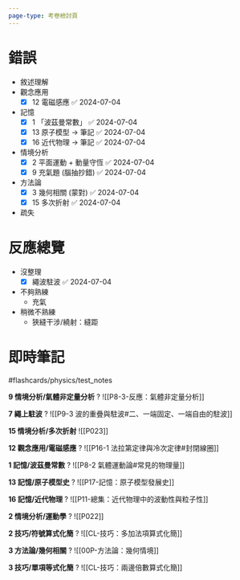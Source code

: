 ```yaml
---
page-type: 考卷檢討頁
---
```

# 錯誤
- 敘述理解
- 觀念應用
	- [x] 12 電磁感應 ✅ 2024-07-04
- 記憶
	- [x] 1 「波茲曼常數」 ✅ 2024-07-04
	- [x] 13 原子模型 -> 筆記 ✅ 2024-07-04
	- [x] 16 近代物理 -> 筆記 ✅ 2024-07-04
- 情境分析
	- [x] 2 平面運動 + 動量守恆 ✅ 2024-07-04
	- [x] 9 充氣題 (腦抽抄錯) ✅ 2024-07-04
- 方法論
	- [x] 3 幾何相關 (蒙對) ✅ 2024-07-04
	- [x] 15 多次折射 ✅ 2024-07-04
- 疏失
# 反應總覽
- 沒整理
	- [x] 繩波駐波 ✅ 2024-07-04
- 不夠熟練
	- 充氣
- 稍微不熟練
	- 狹縫干涉/繞射：縫距

# 即時筆記
#flashcards/physics/test_notes 

**9 情境分析/氣體非定量分析**
?
![[P8-3-反應：氣體非定量分析]]

**7 繩上駐波**
?
![[P9-3 波的重疊與駐波#二、一端固定、一端自由的駐波]]

**15 情境分析/多次折射**
![[P023]]

**12 觀念應用/電磁感應**
?
![[P16-1 法拉第定律與冷次定律#封閉線圈]]

**1 記憶/波茲曼常數**
?
![[P8-2 氣體運動論#常見的物理量]]
<!--SR:!2024-07-09,1,130-->

**13 記憶/原子模型史**
?
![[P17-記憶：原子模型發展史]]

**16 記憶/近代物理**
?
![[P11-總集：近代物理中的波動性與粒子性]]

**2 情境分析/運動學**
?
![[P022]]

**2 技巧/符號算式化簡**
?
![[CL-技巧：多加法項算式化簡]]

**3 方法論/幾何相關**
?
![[00P-方法論：幾何情境]]

**3 技巧/單項等式化簡**
?
![[CL-技巧：兩邊倍數算式化簡]]